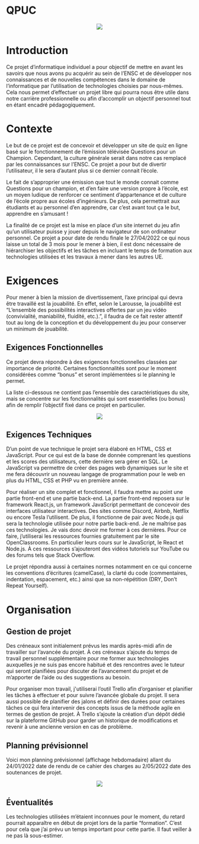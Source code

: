 # QPUC
<p align="center">
  <img src="https://user-images.githubusercontent.com/79797037/156943331-7c38cb65-4a52-4f7e-8b96-6b121adde1ac.PNG">
</p>

<h1>Introduction</h1>
<p>	Ce projet d’informatique individuel a pour objectif de mettre en avant les savoirs que nous avons pu acquérir au sein de l’ENSC et de développer nos connaissances et de nouvelles compétences dans le domaine de l’informatique par l’utilisation de technologies choisies par nous-mêmes. Cela nous permet d’effectuer un projet libre qui pourra nous être utile dans notre carrière professionnelle ou afin d’accomplir un objectif personnel tout en étant encadré pédagogiquement.</p>
  
<h1>Contexte</h1>

<p>	Le but de ce projet est de concevoir et développer un site de quiz en ligne basé sur le fonctionnement de l’émission télévisée Questions pour un Champion. Cependant, la culture générale serait dans notre cas remplacé par les connaissances sur l’ENSC. Ce projet a pour but de divertir l’utilisateur, il le sera d’autant plus si ce dernier connait l’école.</p>
<p>Le fait de s’approprier une émission que tout le monde connait comme Questions pour un champion, et d’en faire une version propre à l’école, est un moyen ludique de renforcer ce sentiment d’appartenance et de culture de l’école propre aux écoles d’ingénieurs. De plus, cela permettrait aux étudiants et au personnel d’en apprendre, car c’est avant tout ça le but, apprendre en s’amusant ! </p>

<p> La finalité de ce projet est la mise en place d’un site internet du jeu afin qu’un utilisateur puisse y jouer depuis le navigateur de son ordinateur personnel. Ce projet a pour date de rendu finale le 27/04/2022 ce qui nous laisse un total de 3 mois pour le mener à bien, il est donc nécessaire de hiérarchiser les objectifs et les tâches en incluant le temps de formation aux technologies utilisées et les travaux à mener dans les autres UE.</p>

<h1>Exigences</h1>

<p>Pour mener à bien la mission de divertissement, l’axe principal qui devra être travaillé est la jouabilité. En effet, selon le Larousse, la jouabilité est “L’ensemble des possibilités interactives offertes par un jeu vidéo (convivialité, maniabilité, fluidité, etc.).”, il faudra de ce fait rester attentif tout au long de la conception et du développement du jeu pour conserver un minimum de jouabilité. </p>
 
<h2>Exigences Fonctionnelles</h2>

<p>Ce projet devra répondre à des exigences fonctionnelles classées par importance de priorité. Certaines fonctionnalités sont pour le moment considérées comme “bonus” et seront implémentées si le planning le permet.</p>
<p>La liste ci-dessous ne contient pas l’ensemble des caractéristiques du site, mais se concentre sur les fonctionnalités qui sont essentielles (ou bonus) afin de remplir l’objectif fixé dans ce projet en particulier.</p>
<p align="center">
  <img src="https://user-images.githubusercontent.com/79797037/156943560-89acc58f-69fa-4199-89d3-c0cde017cb44.PNG">
</p>

<h2>Exigences Techniques</h2>
<p>D’un point de vue technique le projet sera élaboré en HTML, CSS et JavaScript. Pour ce qui est de la base de donnée comprenant les questions et les scores des utilisateurs, cette dernière sera gérer en SQL. Le JavaScript va permettre de créer des pages web dynamiques sur le site et me fera découvrir un nouveau langage de programmation pour le web en plus du HTML, CSS et PHP vu en première année.</p>

<p>Pour réaliser un site complet et fonctionnel, il faudra mettre au point une partie front-end et une partie back-end.
La partie front-end reposera sur le framework React.js, un framework JavaScript permettant de concevoir des interfaces utilisateur interactives. Des sites comme Discord, Airbnb, Netflix ou encore Tesla l’utilisent. De plus, il fonctionne de pair avec Node.js qui sera la technologie utilisée pour notre partie back-end. 
Je ne maîtrise pas ces technologies. Je vais donc devoir me former à ces dernières. Pour ce faire, j’utiliserai les ressources fournies gratuitement par le site  OpenClassrooms. En particulier leurs cours sur le JavaScript, le React et Node.js. À ces ressources s’ajouteront des vidéos tutoriels sur YouTube ou des forums tels que Stack Overflow. </p>

<p>Le projet répondra aussi à certaines normes notamment en ce qui concerne les conventions d’écritures (camelCase), la clarté du code (commentaires, indentation, espacement, etc.) ainsi que sa non-répétition (DRY, Don’t Repeat Yourself).</p>

<h1>Organisation</h1>
<h2>Gestion de projet</h2>
<p>Des créneaux sont initialement prévus les mardis après-midi afin de travailler sur l’avancée du projet. À ces créneaux s’ajoute du temps de travail personnel supplémentaire pour me former aux technologies auxquelles je ne suis pas encore habitué et des rencontres avec le tuteur qui seront planifiées pour discuter de l’avancement du projet et de m’apporter de l’aide ou des suggestions au besoin.</p>

<p>Pour organiser mon travail, j'utiliserai l’outil Trello afin d’organiser et planifier les tâches à effectuer et pour suivre l’avancée globale du projet. Il sera aussi possible de planifier des jalons et définir des durées pour certaines tâches ce qui fera intervenir des concepts issus de la méthode agile en termes de gestion de projet. À Trello s’ajoute la création d’un dépôt dédié sur la plateforme GitHub pour garder un historique de modifications et revenir à une ancienne version en cas de problème.</p>

<h2>Planning prévisionnel</h2>
<p>Voici mon planning prévisionnel (affichage hebdomadaire) allant du 24/01/2022 date de rendu de ce cahier des charges au 2/05/2022 date des soutenances de projet.</p>
<p align="center">
  <img src="https://user-images.githubusercontent.com/79797037/156943652-02eeeacb-4897-457d-b052-2b18cf4e5604.PNG">
</p>

<h2>Éventualités</h2>
<p>Les technologies utilisées m’étaient inconnues pour le moment, du retard pourrait apparaître en début de projet lors de la partie “formation”. C’est pour cela que j’ai prévu un temps important pour cette partie. Il faut veiller à ne pas là sous-estimer.</p>

